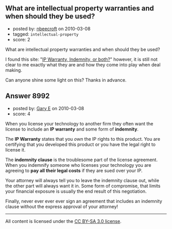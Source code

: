 ## What are intellectual property warranties and when should they be used?

- posted by: [nbeecroft](https://stackexchange.com/users/-1/1453-nbeecroft) on 2010-03-08
- tagged: `intellectual-property`
- score: 2

What are intellectual property warranties and when should they be used? 

I found this site: "[IP Warranty, Indemnity, or both?][1]" however, it is still not clear to me exactly what they are and how they come into play when deal making. 

Can anyone shine some light on this? Thanks in advance. 


  [1]: http://ericlambert.net/blog/?p=12


## Answer 8992

- posted by: [Gary E](https://stackexchange.com/users/-1/2587-gary-e) on 2010-03-08
- score: 4

When you license your technology to another firm they often want the license to include an **IP warranty** and some form of **indemnity**.

The **IP Warranty** states that you *own* the IP rights to this product. You are certifying that you developed this product or you have the legal right to license it.

The **indemnity clause** is the troublesome part of the license agreement. When you indemnify someone who licenses your technology you are agreeing to **pay all their legal costs** if they are sued over your IP.

Your attorney will always tell you to leave the indemnity clause out, while the other part will always want it in. Some form of compromise, that limits your financial exposure is usually the end result of this negotiation.

Finally, never ever ever ever sign an agreement that includes an indemnity clause without the express approval of your attorney!




---

All content is licensed under the [CC BY-SA 3.0 license](https://creativecommons.org/licenses/by-sa/3.0/).
